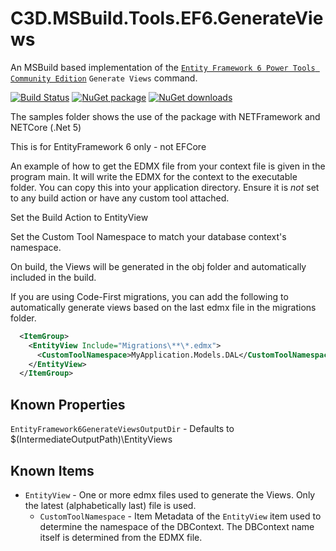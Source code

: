 # C3D.MSBuild.Tools.EF6.GenerateViews

An MSBuild based implementation of the [`Entity Framework 6 Power Tools Community Edition`](https://github.com/ErikEJ/EntityFramework6PowerTools) `Generate Views` command.

[![Build Status](https://dev.azure.com/flexviews/C3D.MSBuild.Tools.EF6.GenerateViews/_apis/build/status/CZEMacLeod.C3D.MSBuild.Tools.EF6.GenerateViews?branchName=main)](https://dev.azure.com/flexviews/C3D.MSBuild.Tools.EF6.GenerateViews/_build/latest?definitionId=74&branchName=main)
[![NuGet package](https://img.shields.io/nuget/v/C3D.MSBuild.Tools.EF6.GenerateViews.svg)](https://nuget.org/packages/C3D.MSBuild.Tools.EF6.GenerateViews)
[![NuGet downloads](https://img.shields.io/nuget/dt/C3D.MSBuild.Tools.EF6.GenerateViews.svg)](https://nuget.org/packages/C3D.MSBuild.Tools.EF6.GenerateViews)

The samples folder shows the use of the package with NETFramework and NETCore (.Net 5)

This is for EntityFramework 6 only - not EFCore

An example of how to get the EDMX file from your context file is given in the program main.
It will write the EDMX for the context to the executable folder.
You can copy this into your application directory.
Ensure it is _not_ set to any build action or have any custom tool attached.

Set the Build Action to EntityView

Set the Custom Tool Namespace to match your database context's namespace.

On build, the Views will be generated in the obj folder and automatically included in the build.

If you are using Code-First migrations, you can add the following to automatically generate views based on the last edmx file in the migrations folder.

```xml
  <ItemGroup>
    <EntityView Include="Migrations\**\*.edmx">
      <CustomToolNamespace>MyApplication.Models.DAL</CustomToolNamespace>
    </EntityView>
  </ItemGroup>
```

## Known Properties

`EntityFramework6GenerateViewsOutputDir` - Defaults to $(IntermediateOutputPath)\EntityViews

## Known Items

* `EntityView` - One or more edmx files used to generate the Views. Only the latest (alphabetically last) file is used.
   * `CustomToolNamespace` - Item Metadata of the `EntityView` item used to determine the namespace of the DBContext. The DBContext name itself is determined from the EDMX file.
